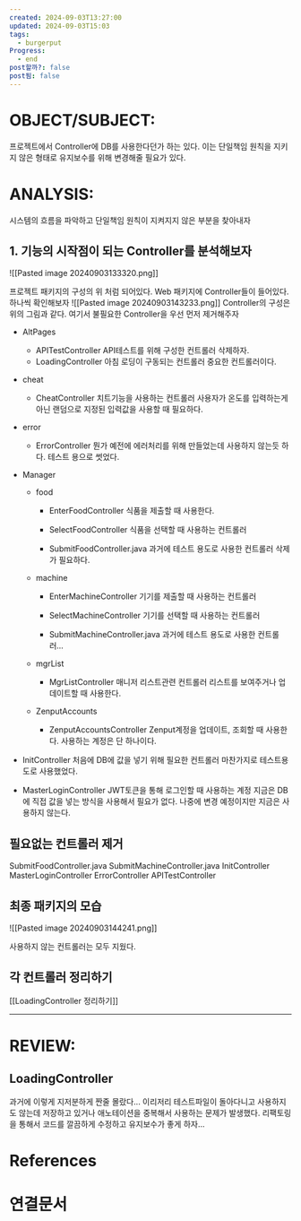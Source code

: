 ```yaml
---
created: 2024-09-03T13:27:00
updated: 2024-09-03T15:03
tags:
  - burgerput
Progress:
  - end
post할까?: false
post됨: false
---
```

# OBJECT/SUBJECT:
프로젝트에서 Controller에 DB를 사용한다던가 하는 있다. 
이는 단일책임 원칙을 지키지 않은 형태로 유지보수를 위해 변경해줄 필요가 있다.
# ANALYSIS:
시스템의 흐름을 파악하고 단일책임 원칙이 지켜지지 않은 부분을 찾아내자

## 1. 기능의 시작점이 되는 Controller를 분석해보자
![[Pasted image 20240903133320.png]]

프로젝트 패키지의 구성의 위 처럼 되어있다. Web 패키지에 Controller들이 들어있다. 하나씩 확인해보자
![[Pasted image 20240903143233.png]]
Controller의 구성은 위의 그림과 같다. 여기서 불필요한 Controller을 우선 먼저 제거해주자 

- AltPages
	- APITestController
	  API테스트를 위해 구성한 컨트롤러 삭제하자.
	- LoadingController
	  아침 로딩이 구동되는 컨트롤러 중요한 컨트롤러이다.
	
- cheat
	- CheatController
	  치트기능을 사용하는 컨트롤러 사용자가 온도를 입력하는게 아닌 랜덤으로 지정된 입력값을 사용할 때 필요하다.
- error
	- ErrorController
	  뭔가 예전에 에러처리를 위해 만들었는데 사용하지 않는듯 하다. 테스트 용으로 썻었다.
- Manager
	- food
		- EnterFoodController
		  식품을 제출할 때 사용한다. 
		  
		- SelectFoodController
		  식품을 선택할 때 사용하는 컨트롤러
		  
		- SubmitFoodController.java
		  과거에 테스트 용도로 사용한 컨트롤러 삭제가 필요하다.
	- machine
		- EnterMachineController
		  기기를 제출할 때 사용하는 컨트롤러
		  
		- SelectMachineController
		  기기를 선택할 때 사용하는 컨트롤러
		  
		- SubmitMachineController.java
		  과거에 테스트 용도로 사용한 컨트롤러...
	- mgrList
		- MgrListController
		  매니저 리스트관련 컨트롤러 리스트를 보여주거나 업데이트할 때 사용한다.
		  
	- ZenputAccounts
		- ZenputAccountsController
		  Zenput계정을 업데이트, 조회할 때 사용한다. 사용하는 계정은 단 하나이다.
		  
- InitController
  처음에 DB에 값을 넣기 위해 필요한 컨트롤러 마찬가지로 테스트용도로 사용했었다.
  
- MasterLoginController
	JWT토큰을 통해 로그인할 때 사용하는 계정 지금은 DB에 직접 값을 넣는 방식을 사용해서 필요가 없다. 나중에 변경 예정이지만 지금은 사용하지 않는다.


## 필요없는 컨트롤러 제거
SubmitFoodController.java
SubmitMachineController.java
InitController
MasterLoginController
ErrorController
APITestController

## 최종 패키지의 모습
![[Pasted image 20240903144241.png]]

사용하지 않는 컨트롤러는 모두 지웠다.

## 각 컨트롤러 정리하기
[[LoadingController 정리하기]]


---
# REVIEW:
## LoadingController
과거에 이렇게 지저분하게 짠줄 몰랐다... 이리저리 테스트파일이 돌아다니고 사용하지도 않는데 저장하고 있거나 애노테이션을 중복해서 사용하는 문제가 발생했다. 
리팩토링을 통해서 코드를 깔끔하게 수정하고 유지보수가 좋게 하자... 
# References

# 연결문서
